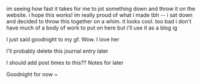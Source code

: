 ---
---
im seeing how fast it takes for me to jot something down and throw it on the website. i hope this works! im really proud of what i made tbh -- i sat down and decided to throw this together on a whim. it looks cool. too bad i don't have much of a body of work to put on here but i'll use it as a blog ig

I just said goodnight to my gf. Wow. I love her

I'll probably delete this journal entry later

I should add post times to this?? Notes for later

Goodnight for now ~
